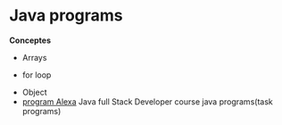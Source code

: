 # Java programs
**Conceptes**
* Arrays
+ for loop
- Object
- [program Alexa](https://www.codecademy.com/enrolled/courses/learn-alexa)
Java full Stack Developer course java programs(task programs)
